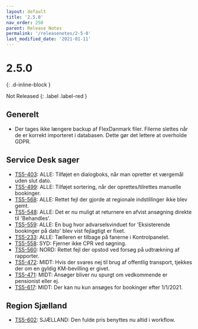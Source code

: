 ```yaml
---
layout: default
title: '2.5.0'
nav_order: 250
parent: Release Notes
permalink: '/releasenotes/2-5-0'
last_modified_date: '2021-01-11'
---
```


# 2.5.0
{: .d-inline-block }

Not Released
{: .label .label-red }

## Generelt
- Der tages ikke længere backup af FlexDanmark filer. Filerne slettes når de er korrekt importeret i databasen. Dette gør det lettere at overholde GDPR.

## Service Desk sager
- [TS5-403](https://sd.trifork.com/browse/TS5-403): ALLE: Tilføjet en dialogboks, når man opretter et værgemål uden slut dato.
- [TS5-499](https://sd.trifork.com/browse/TS5-499): ALLE: Tilføjet sortering, når der oprettes/tilrettes manuelle bookinger.
- [TS5-568](https://sd.trifork.com/browse/TS5-568): ALLE: Rettet fejl der gjorde at regionale indstillinger ikke blev gemt.
- [TS5-548](https://sd.trifork.com/browse/TS5-548): ALLE: Det er nu muligt at returnere en afvist ansøgning direkte til 'Behandles'.
- [TS5-559](https://sd.trifork.com/browse/TS5-559): ALLE: En bug hvor advarselsvinduet for 'Eksisterende bookinger på dato' blev vist fejlagtigt er fixet. 
- [TS5-233](https://sd.trifork.com/browse/TS5-233): ALLE: Tælleren er tilbage på fanerne i Kontrolpanelet.
- [TS5-558](https://sd.trifork.com/browse/TS5-558): SYD: Fjerner ikke CPR ved søgning.
- [TS5-560](https://sd.trifork.com/browse/TS5-560): NORD: Rettet fejl der opstod ved forsøg på udtrækning af rapporter.
- [TS5-472](https://sd.trifork.com/browse/TS5-472): MIDT: Hvis der svares nej til brug af offentlig transport, tjekkes der om en gyldig KM-bevilling er givet.
- [TS5-471](https://sd.trifork.com/browse/TS5-471): MIDT: Ansøger bliver nu spurgt om vedkommende er pensionist eller ej.
- [TS5-617](https://sd.trifork.com/browse/TS5-617): MIDT: Der kan nu kun ansøges for bookinger efter 1/1/2021.

## Region Sjælland
- [TS5-602](https://sd.trifork.com/browse/TS5-602): SJÆLLAND: Den fulde pris benyttes nu altid  i workflow.
